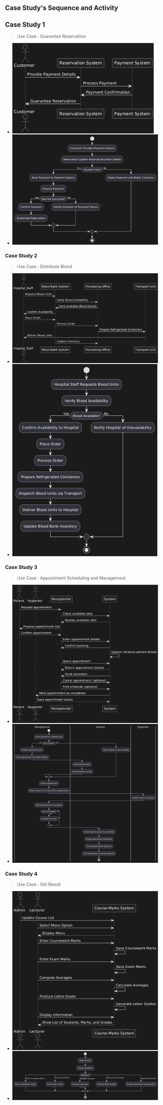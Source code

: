 ## Case Study's Sequence and Activity

## Case Study 1

> Use Case : Guarantee Reservation

- ![](../Image/Case_Study_1_Guarantee%20Reservation_SEQUENCE_DIAGRAM.png)
- ![](../Image/Case_Study_1_Guarantee%20Reservation_ACTIVITY_DIAGRAM.png)

### Case Study 2

> Use Case : Distribute Blood

- ![](../Image/Case_Study_2_Distribute%20Blood%20to%20Hospitals_SEQUENCE_DIAGRAM.png)
- ![](../Image/Case_Study_2_Distribute%20Blood%20to%20Hospitals_ACTIVITY_DIAGRAM.png)

### Case Study 3

> Use Case : Appointment Scheduling and Management

- ![](../Image/Case_Study_3_Appointment_Scheduling_and_Management_Sequence.png)
- ![](../Image/Case_Study_3_Appointment_Scheduling_and_Management_Activity.png)

### Case Study 4

> Use Case : Get Result

- ![](../Image/Case_Study_4_Course_Marks_Processing_Sequence.png)
- ![](../Image/Case_Study_4_Course_Marks_Processing_Activity.png)
